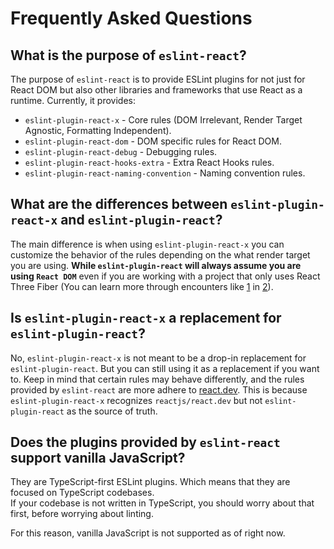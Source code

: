 # Frequently Asked Questions

## What is the purpose of `eslint-react`?

The purpose of `eslint-react` is to provide ESLint plugins for not just for React DOM but also other libraries and frameworks that use React as a runtime. Currently, it provides:

- `eslint-plugin-react-x` - Core rules (DOM Irrelevant, Render Target Agnostic, Formatting Independent).
- `eslint-plugin-react-dom` - DOM specific rules for React DOM.
- `eslint-plugin-react-debug` - Debugging rules.
- `eslint-plugin-react-hooks-extra` - Extra React Hooks rules.
- `eslint-plugin-react-naming-convention` - Naming convention rules.

## What are the differences between `eslint-plugin-react-x` and `eslint-plugin-react`?

The main difference is when using `eslint-plugin-react-x` you can customize the behavior of the rules depending on the what render target you are using. **While `eslint-plugin-react` will always assume you are using `React DOM`** even if you are working with a project that only uses React Three Fiber (You can learn more through encounters like [1] in [2]).

## Is `eslint-plugin-react-x` a replacement for `eslint-plugin-react`?

No, `eslint-plugin-react-x` is not meant to be a drop-in replacement for `eslint-plugin-react`. But you can still using it as a replacement if you want to. Keep in mind that certain rules may behave differently, and the rules provided by `eslint-react` are more adhere to [react.dev](https://react.dev/). This is because `eslint-plugin-react-x` recognizes `reactjs/react.dev` but not `eslint-plugin-react` as the source of truth.

## Does the plugins provided by `eslint-react` support vanilla JavaScript?

They are TypeScript-first ESLint plugins. Which means that they are focused on TypeScript codebases.\
If your codebase is not written in TypeScript, you should worry about that first, before worrying about linting.

For this reason, vanilla JavaScript is not supported as of right now.

[1]: https://github.com/pmndrs/react-three-fiber/discussions/2487
[2]: https://github.com/jsx-eslint/eslint-plugin-react/issues/3423#issuecomment-1930936266
